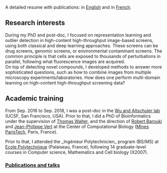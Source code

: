 A detailed resume with publications: in [English](assets/cv_am.pdf) and in [French](assets/cv_fr.pdf).

## Research interests
<p>During my PhD and post-doc, I focused on representation learning and outlier detection in high-content high-throughput image-based screens, using both classical and deep learning approaches. These screens can be drug screens, genomic screens, or environmental contaminant screens.
    The common principle is that cells are exposed to thousands of perturbations in parallel, following what fluorescence images are acquired.
    <br>
    On top of detecting novel compounds, I developed methods to answer more sophisticated questions, such as how to combine images from multiple microscopy experiments/laboratories. How does one
    perform multi-domain learning on high-content high-throughput screening data?
</p>

## Academic training

From Sep. 2016 to Sep. 2018, I was a post-doc in the <a href="http://www.altschulerwulab.org">Wu and Altschuler lab</a> (UCSF, San Francisco, USA). Prior to that, I did a PhD of Bioinformatics under the supervision of
<a href="http://cbio.ensmp.fr/~twalter/">Thomas Walter</a>, and the direction of <a href="https://t3s-1124.biomedicale.parisdescartes.fr/">Robert Barouki</a>
 and <a href="http://cbio.ensmp.fr/~jvert/">Jean-Philippe Vert</a> at the Center of Computational Biology (<a href="http://www.mines-paristech.fr/">Mines ParisTech</a>, Paris, France).

<p> Prior to that, I attended the _Ingénieur Polytechnicien_ program (BS/MS) at <a href="https://www.polytechnique.edu/">Ecole Polytechnique</a> (Palaiseau, France), following 14 graduate-level courses in Computer science, Mathematics and Cell biology (X2007).
</p>

### [Publications and talks](publications.md)